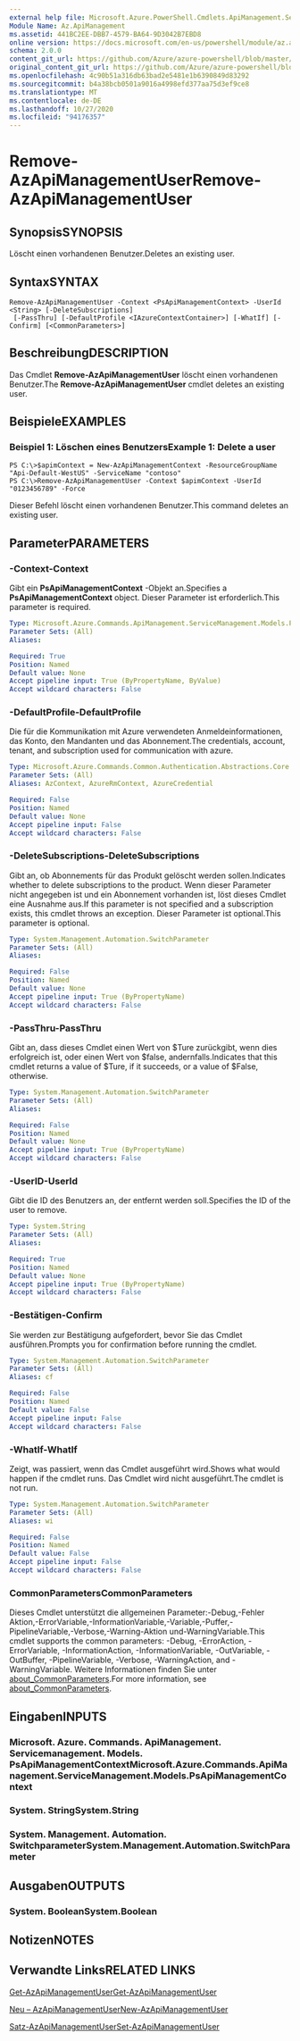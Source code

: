 ```yaml
---
external help file: Microsoft.Azure.PowerShell.Cmdlets.ApiManagement.ServiceManagement.dll-Help.xml
Module Name: Az.ApiManagement
ms.assetid: 441BC2EE-DBB7-4579-BA64-9D3042B7EBD8
online version: https://docs.microsoft.com/en-us/powershell/module/az.apimanagement/remove-azapimanagementuser
schema: 2.0.0
content_git_url: https://github.com/Azure/azure-powershell/blob/master/src/ApiManagement/ApiManagement/help/Remove-AzApiManagementUser.md
original_content_git_url: https://github.com/Azure/azure-powershell/blob/master/src/ApiManagement/ApiManagement/help/Remove-AzApiManagementUser.md
ms.openlocfilehash: 4c90b51a316db63bad2e5481e1b6390849d83292
ms.sourcegitcommit: b4a38bcb0501a9016a4998efd377aa75d3ef9ce8
ms.translationtype: MT
ms.contentlocale: de-DE
ms.lasthandoff: 10/27/2020
ms.locfileid: "94176357"
---
```

# <span data-ttu-id="045e2-101">Remove-AzApiManagementUser</span><span class="sxs-lookup"><span data-stu-id="045e2-101">Remove-AzApiManagementUser</span></span>

## <span data-ttu-id="045e2-102">Synopsis</span><span class="sxs-lookup"><span data-stu-id="045e2-102">SYNOPSIS</span></span>
<span data-ttu-id="045e2-103">Löscht einen vorhandenen Benutzer.</span><span class="sxs-lookup"><span data-stu-id="045e2-103">Deletes an existing user.</span></span>

## <span data-ttu-id="045e2-104">Syntax</span><span class="sxs-lookup"><span data-stu-id="045e2-104">SYNTAX</span></span>

```
Remove-AzApiManagementUser -Context <PsApiManagementContext> -UserId <String> [-DeleteSubscriptions]
 [-PassThru] [-DefaultProfile <IAzureContextContainer>] [-WhatIf] [-Confirm] [<CommonParameters>]
```

## <span data-ttu-id="045e2-105">Beschreibung</span><span class="sxs-lookup"><span data-stu-id="045e2-105">DESCRIPTION</span></span>
<span data-ttu-id="045e2-106">Das Cmdlet **Remove-AzApiManagementUser** löscht einen vorhandenen Benutzer.</span><span class="sxs-lookup"><span data-stu-id="045e2-106">The **Remove-AzApiManagementUser** cmdlet deletes an existing user.</span></span>

## <span data-ttu-id="045e2-107">Beispiele</span><span class="sxs-lookup"><span data-stu-id="045e2-107">EXAMPLES</span></span>

### <span data-ttu-id="045e2-108">Beispiel 1: Löschen eines Benutzers</span><span class="sxs-lookup"><span data-stu-id="045e2-108">Example 1: Delete a user</span></span>
```
PS C:\>$apimContext = New-AzApiManagementContext -ResourceGroupName "Api-Default-WestUS" -ServiceName "contoso"
PS C:\>Remove-AzApiManagementUser -Context $apimContext -UserId "0123456789" -Force
```

<span data-ttu-id="045e2-109">Dieser Befehl löscht einen vorhandenen Benutzer.</span><span class="sxs-lookup"><span data-stu-id="045e2-109">This command deletes an existing user.</span></span>

## <span data-ttu-id="045e2-110">Parameter</span><span class="sxs-lookup"><span data-stu-id="045e2-110">PARAMETERS</span></span>

### <span data-ttu-id="045e2-111">-Context</span><span class="sxs-lookup"><span data-stu-id="045e2-111">-Context</span></span>
<span data-ttu-id="045e2-112">Gibt ein **PsApiManagementContext** -Objekt an.</span><span class="sxs-lookup"><span data-stu-id="045e2-112">Specifies a **PsApiManagementContext** object.</span></span>
<span data-ttu-id="045e2-113">Dieser Parameter ist erforderlich.</span><span class="sxs-lookup"><span data-stu-id="045e2-113">This parameter is required.</span></span>

```yaml
Type: Microsoft.Azure.Commands.ApiManagement.ServiceManagement.Models.PsApiManagementContext
Parameter Sets: (All)
Aliases:

Required: True
Position: Named
Default value: None
Accept pipeline input: True (ByPropertyName, ByValue)
Accept wildcard characters: False
```

### <span data-ttu-id="045e2-114">-DefaultProfile</span><span class="sxs-lookup"><span data-stu-id="045e2-114">-DefaultProfile</span></span>
<span data-ttu-id="045e2-115">Die für die Kommunikation mit Azure verwendeten Anmeldeinformationen, das Konto, den Mandanten und das Abonnement.</span><span class="sxs-lookup"><span data-stu-id="045e2-115">The credentials, account, tenant, and subscription used for communication with azure.</span></span>

```yaml
Type: Microsoft.Azure.Commands.Common.Authentication.Abstractions.Core.IAzureContextContainer
Parameter Sets: (All)
Aliases: AzContext, AzureRmContext, AzureCredential

Required: False
Position: Named
Default value: None
Accept pipeline input: False
Accept wildcard characters: False
```

### <span data-ttu-id="045e2-116">-DeleteSubscriptions</span><span class="sxs-lookup"><span data-stu-id="045e2-116">-DeleteSubscriptions</span></span>
<span data-ttu-id="045e2-117">Gibt an, ob Abonnements für das Produkt gelöscht werden sollen.</span><span class="sxs-lookup"><span data-stu-id="045e2-117">Indicates whether to delete subscriptions to the product.</span></span>
<span data-ttu-id="045e2-118">Wenn dieser Parameter nicht angegeben ist und ein Abonnement vorhanden ist, löst dieses Cmdlet eine Ausnahme aus.</span><span class="sxs-lookup"><span data-stu-id="045e2-118">If this parameter is not specified and a subscription exists, this cmdlet throws an exception.</span></span>
<span data-ttu-id="045e2-119">Dieser Parameter ist optional.</span><span class="sxs-lookup"><span data-stu-id="045e2-119">This parameter is optional.</span></span>

```yaml
Type: System.Management.Automation.SwitchParameter
Parameter Sets: (All)
Aliases:

Required: False
Position: Named
Default value: None
Accept pipeline input: True (ByPropertyName)
Accept wildcard characters: False
```

### <span data-ttu-id="045e2-120">-PassThru</span><span class="sxs-lookup"><span data-stu-id="045e2-120">-PassThru</span></span>
<span data-ttu-id="045e2-121">Gibt an, dass dieses Cmdlet einen Wert von $Ture zurückgibt, wenn dies erfolgreich ist, oder einen Wert von $false, andernfalls.</span><span class="sxs-lookup"><span data-stu-id="045e2-121">Indicates that this cmdlet returns a value of $Ture, if it succeeds, or a value of $False, otherwise.</span></span>

```yaml
Type: System.Management.Automation.SwitchParameter
Parameter Sets: (All)
Aliases:

Required: False
Position: Named
Default value: None
Accept pipeline input: True (ByPropertyName)
Accept wildcard characters: False
```

### <span data-ttu-id="045e2-122">-UserID</span><span class="sxs-lookup"><span data-stu-id="045e2-122">-UserId</span></span>
<span data-ttu-id="045e2-123">Gibt die ID des Benutzers an, der entfernt werden soll.</span><span class="sxs-lookup"><span data-stu-id="045e2-123">Specifies the ID of the user to remove.</span></span>

```yaml
Type: System.String
Parameter Sets: (All)
Aliases:

Required: True
Position: Named
Default value: None
Accept pipeline input: True (ByPropertyName)
Accept wildcard characters: False
```

### <span data-ttu-id="045e2-124">-Bestätigen</span><span class="sxs-lookup"><span data-stu-id="045e2-124">-Confirm</span></span>
<span data-ttu-id="045e2-125">Sie werden zur Bestätigung aufgefordert, bevor Sie das Cmdlet ausführen.</span><span class="sxs-lookup"><span data-stu-id="045e2-125">Prompts you for confirmation before running the cmdlet.</span></span>

```yaml
Type: System.Management.Automation.SwitchParameter
Parameter Sets: (All)
Aliases: cf

Required: False
Position: Named
Default value: False
Accept pipeline input: False
Accept wildcard characters: False
```

### <span data-ttu-id="045e2-126">-WhatIf</span><span class="sxs-lookup"><span data-stu-id="045e2-126">-WhatIf</span></span>
<span data-ttu-id="045e2-127">Zeigt, was passiert, wenn das Cmdlet ausgeführt wird.</span><span class="sxs-lookup"><span data-stu-id="045e2-127">Shows what would happen if the cmdlet runs.</span></span>
<span data-ttu-id="045e2-128">Das Cmdlet wird nicht ausgeführt.</span><span class="sxs-lookup"><span data-stu-id="045e2-128">The cmdlet is not run.</span></span>

```yaml
Type: System.Management.Automation.SwitchParameter
Parameter Sets: (All)
Aliases: wi

Required: False
Position: Named
Default value: False
Accept pipeline input: False
Accept wildcard characters: False
```

### <span data-ttu-id="045e2-129">CommonParameters</span><span class="sxs-lookup"><span data-stu-id="045e2-129">CommonParameters</span></span>
<span data-ttu-id="045e2-130">Dieses Cmdlet unterstützt die allgemeinen Parameter:-Debug,-Fehler Aktion,-ErrorVariable,-InformationVariable,-Variable,-Puffer,-PipelineVariable,-Verbose,-Warning-Aktion und-WarningVariable.</span><span class="sxs-lookup"><span data-stu-id="045e2-130">This cmdlet supports the common parameters: -Debug, -ErrorAction, -ErrorVariable, -InformationAction, -InformationVariable, -OutVariable, -OutBuffer, -PipelineVariable, -Verbose, -WarningAction, and -WarningVariable.</span></span> <span data-ttu-id="045e2-131">Weitere Informationen finden Sie unter [about_CommonParameters](http://go.microsoft.com/fwlink/?LinkID=113216).</span><span class="sxs-lookup"><span data-stu-id="045e2-131">For more information, see [about_CommonParameters](http://go.microsoft.com/fwlink/?LinkID=113216).</span></span>

## <span data-ttu-id="045e2-132">Eingaben</span><span class="sxs-lookup"><span data-stu-id="045e2-132">INPUTS</span></span>

### <span data-ttu-id="045e2-133">Microsoft. Azure. Commands. ApiManagement. Servicemanagement. Models. PsApiManagementContext</span><span class="sxs-lookup"><span data-stu-id="045e2-133">Microsoft.Azure.Commands.ApiManagement.ServiceManagement.Models.PsApiManagementContext</span></span>

### <span data-ttu-id="045e2-134">System. String</span><span class="sxs-lookup"><span data-stu-id="045e2-134">System.String</span></span>

### <span data-ttu-id="045e2-135">System. Management. Automation. Switchparameter</span><span class="sxs-lookup"><span data-stu-id="045e2-135">System.Management.Automation.SwitchParameter</span></span>

## <span data-ttu-id="045e2-136">Ausgaben</span><span class="sxs-lookup"><span data-stu-id="045e2-136">OUTPUTS</span></span>

### <span data-ttu-id="045e2-137">System. Boolean</span><span class="sxs-lookup"><span data-stu-id="045e2-137">System.Boolean</span></span>

## <span data-ttu-id="045e2-138">Notizen</span><span class="sxs-lookup"><span data-stu-id="045e2-138">NOTES</span></span>

## <span data-ttu-id="045e2-139">Verwandte Links</span><span class="sxs-lookup"><span data-stu-id="045e2-139">RELATED LINKS</span></span>

[<span data-ttu-id="045e2-140">Get-AzApiManagementUser</span><span class="sxs-lookup"><span data-stu-id="045e2-140">Get-AzApiManagementUser</span></span>](./Get-AzApiManagementUser.md)

[<span data-ttu-id="045e2-141">Neu – AzApiManagementUser</span><span class="sxs-lookup"><span data-stu-id="045e2-141">New-AzApiManagementUser</span></span>](./New-AzApiManagementUser.md)

[<span data-ttu-id="045e2-142">Satz-AzApiManagementUser</span><span class="sxs-lookup"><span data-stu-id="045e2-142">Set-AzApiManagementUser</span></span>](./Set-AzApiManagementUser.md)


